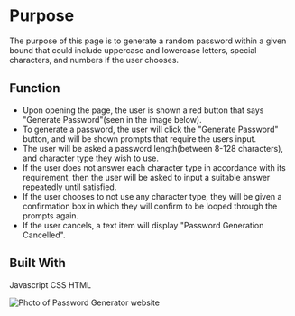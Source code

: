 # Purpose
The purpose of this page is to generate a random password within a given bound that could 
include uppercase and lowercase letters, special characters, and numbers if the user chooses.
## Function
* Upon opening the page, the user is shown a red button that says "Generate Password"(seen in the image below).
* To generate a password, the user will click the "Generate Password" button, and will be shown prompts that 
require the users input.
* The user will be asked a password length(between 8-128 characters), and character type they wish to use.
* If the user does not answer each character type in accordance with its requirement, then the user will 
be asked to input a suitable answer repeatedly until satisfied.
* If the user chooses to not use any character type, they will be given a confirmation box in which they will
confirm to be looped through the prompts again.
* If the user cancels, a text item will display "Password Generation Cancelled".
## Built With
Javascript    CSS   HTML


![Photo of Password Generator website](https://i.imgur.com/fRzYPg5.png)
